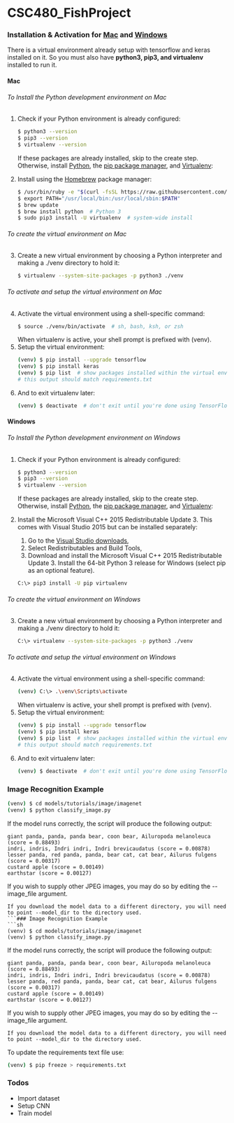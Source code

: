 # CSC480_FishProject

### Installation & Activation for [Mac](https://github.com/kirstenloechl/CSC480_FishProject#mac) and [Windows](https://github.com/kirstenloechl/CSC480_FishProject#windows)

There is a virtual environment already setup with tensorflow and keras installed on it. So you must also have **python3, pip3, and virtualenv** installed to run it.

#### Mac
###### To Install the Python development environment on *Mac*
1. Check if your Python environment is already configured:
    ```sh
    $ python3 --version
    $ pip3 --version
    $ virtualenv --version
    ```
    If these packages are already installed, skip to the create step.
    Otherwise, install [Python](https://www.python.org/), the [pip package manager](https://pip.pypa.io/en/stable/installing/), and [Virtualenv](https://virtualenv.pypa.io/en/stable/):

2. Install using the [Homebrew](https://brew.sh/) package manager:
    ```sh
    $ /usr/bin/ruby -e "$(curl -fsSL https://raw.githubusercontent.com/Homebrew/install/master/install)"
    $ export PATH="/usr/local/bin:/usr/local/sbin:$PATH"
    $ brew update
    $ brew install python  # Python 3
    $ sudo pip3 install -U virtualenv  # system-wide install
    ```
###### To create the virtual environment on *Mac*
3. Create a new virtual environment by choosing a Python interpreter and making a ./venv directory to hold it:
    ```sh
    $ virtualenv --system-site-packages -p python3 ./venv
    ```
###### To activate and setup the virtual environment on *Mac*
4. Activate the virtual environment using a shell-specific command:
    ```sh
    $ source ./venv/bin/activate  # sh, bash, ksh, or zsh
    ```
    When virtualenv is active, your shell prompt is prefixed with (venv).
5. Setup the virtual environment:
    ```sh
    (venv) $ pip install --upgrade tensorflow
    (venv) $ pip install keras
    (venv) $ pip list  # show packages installed within the virtual environment
    # this output should match requirements.txt
    ```
6. And to exit virtualenv later:
    ```sh
    (venv) $ deactivate  # don't exit until you're done using TensorFlow and Keras
    ```
#### Windows
###### To Install the Python development environment on *Windows*
1. Check if your Python environment is already configured:
    ```sh
    $ python3 --version
    $ pip3 --version
    $ virtualenv --version
    ```
    If these packages are already installed, skip to the create step.
    Otherwise, install [Python](https://www.python.org/), the [pip package manager](https://pip.pypa.io/en/stable/installing/), and [Virtualenv](https://virtualenv.pypa.io/en/stable/):

2. Install the Microsoft Visual C++ 2015 Redistributable Update 3. This comes with Visual Studio 2015 but can be installed separately:
    1. Go to the [Visual Studio downloads](https://visualstudio.microsoft.com/vs/older-downloads/),
    2. Select Redistributables and Build Tools,
    3. Download and install the Microsoft Visual C++ 2015 Redistributable Update 3.
    Install the 64-bit Python 3 release for Windows (select pip as an optional feature).
    ```sh
    C:\> pip3 install -U pip virtualenv
    ```
###### To create the virtual environment on *Windows*
3. Create a new virtual environment by choosing a Python interpreter and making a ./venv directory to hold it:
    ```sh
    C:\> virtualenv --system-site-packages -p python3 ./venv
    ```
###### To activate and setup the virtual environment on *Windows*
4. Activate the virtual environment using a shell-specific command:
    ```sh
    (venv) C:\> .\venv\Scripts\activate
    ```
    When virtualenv is active, your shell prompt is prefixed with (venv).
5. Setup the virtual environment:
    ```sh
    (venv) $ pip install --upgrade tensorflow
    (venv) $ pip install keras
    (venv) $ pip list  # show packages installed within the virtual environment
    # this output should match requirements.txt
    ```
6. And to exit virtualenv later:
    ```sh
    (venv) $ deactivate  # don't exit until you're done using TensorFlow and Keras
    ```
### Image Recognition Example 
```sh
(venv) $ cd models/tutorials/image/imagenet
(venv) $ python classify_image.py
```
If the model runs correctly, the script will produce the following output:
```
giant panda, panda, panda bear, coon bear, Ailuropoda melanoleuca (score = 0.88493)
indri, indris, Indri indri, Indri brevicaudatus (score = 0.00878)
lesser panda, red panda, panda, bear cat, cat bear, Ailurus fulgens (score = 0.00317)
custard apple (score = 0.00149)
earthstar (score = 0.00127)
```
If you wish to supply other JPEG images, you may do so by editing the --image_file argument.
```
If you download the model data to a different directory, you will need to point --model_dir to the directory used.
```### Image Recognition Example 
```sh
(venv) $ cd models/tutorials/image/imagenet
(venv) $ python classify_image.py
```
If the model runs correctly, the script will produce the following output:
```
giant panda, panda, panda bear, coon bear, Ailuropoda melanoleuca (score = 0.88493)
indri, indris, Indri indri, Indri brevicaudatus (score = 0.00878)
lesser panda, red panda, panda, bear cat, cat bear, Ailurus fulgens (score = 0.00317)
custard apple (score = 0.00149)
earthstar (score = 0.00127)
```
If you wish to supply other JPEG images, you may do so by editing the --image_file argument.
```
If you download the model data to a different directory, you will need to point --model_dir to the directory used.
```

To update the requirements text file use:
```sh
(venv) $ pip freeze > requirements.txt
```

### Todos
- Import dataset
- Setup CNN
- Train model 
